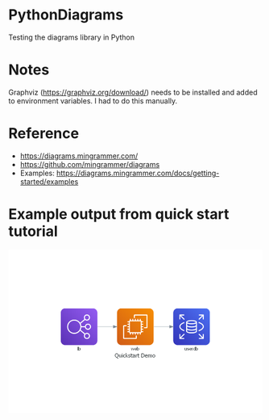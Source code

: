 # PythonDiagrams
Testing the diagrams library in Python

# Notes
Graphviz (https://graphviz.org/download/) needs to be installed and added to environment variables. I had to do this manually.

# Reference
- https://diagrams.mingrammer.com/
- https://github.com/mingrammer/diagrams
- Examples: https://diagrams.mingrammer.com/docs/getting-started/examples

# Example output from quick start tutorial
![first diagram generated using Python Diagrams](https://github.com/endacrossan/PythonDiagrams/blob/master/quickstart_demo.png)

